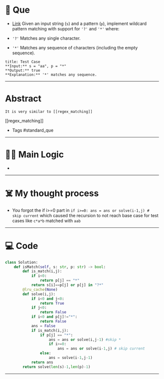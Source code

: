 # 🧩 Que
- [Link](https://leetcode.com/problems/wildcard-matching/?envType=list&envId=50wroh7h)
Given an input string (`s`) and a pattern (`p`), implement wildcard pattern matching with support for `'?'` and `'*'` where:

- `'?'` Matches any single character.
- `'*'` Matches any sequence of characters (including the empty sequence).
```ad-question
title: Test Case
**Input:** s = "aa", p = "*"
**Output:** true
**Explanation:** '*' matches any sequence.
```

---
# Abstract
```ad-abstract
It is very similar to [[regex_matching]]
```
[[regex_matching]]
- Tags #standard_que 
--- 
# 🕵️‍♂️ Main Logic
- 

---
# ☠️ My thought process
- You forgot the if i>=0 part in `if i>=0: ans = ans or solve(i-1,j) # skip current` which caused the recursion to not reach base case for test cases like `c*a*b` matched with `aab`
---

# 💻 Code
```python
class Solution:
    def isMatch(self, s: str, p: str) -> bool:
        def is_match(i,j):
            if i<0:
                return p[j] == "*"
            return s[i]==p[j] or p[j] in "?*"
        @lru_cache(None)
        def solve(i,j):
            if i<0 and j<0:
                return True
            if j<0:
                return False
            if i<0 and p[j]!="*":
                return False
            ans = False
            if is_match(i,j):
                if p[j] == "*":
                    ans = ans or solve(i,j-1) #skip *
                    if i>=0:    
                        ans = ans or solve(i-1,j) # skip current
                else:
                    ans = solve(i-1,j-1)
            return ans
        return solve(len(s)-1,len(p)-1)
```
---
